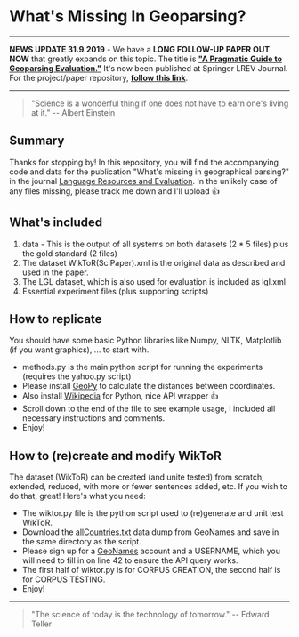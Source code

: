 # What's Missing In Geoparsing?

***
**NEWS UPDATE 31.9.2019** - We have a **LONG FOLLOW-UP PAPER OUT NOW** that greatly expands on this topic. The title is **["A Pragmatic Guide to Geoparsing Evaluation."](https://link.springer.com/article/10.1007/s10579-019-09475-3)** It's now been published at Springer LREV Journal. For the project/paper repository, **[follow this link](https://github.com/milangritta/Pragmatic-Guide-to-Geoparsing-Evaluation)**.
***

> "Science is a wonderful thing if one does not have to earn one's living at it." -- Albert Einstein

## Summary

Thanks for stopping by! In this repository, you will find the accompanying code and data for the publication "What's missing in geographical parsing?" in the journal [Language Resources and Evaluation]( https://link.springer.com/article/10.1007/s10579-017-9385-8). In the unlikely case of any files missing, please track me down and I'll upload :+1:

## What's included

1. data - This is the output of all systems on both datasets (2 * 5 files) plus the gold standard (2 files) 
2. The dataset WikToR(SciPaper).xml is the original data as described and used in the paper.
3. The LGL dataset, which is also used for evaluation is included as lgl.xml
4. Essential experiment files (plus supporting scripts)

## How to replicate

You should have some basic Python libraries like Numpy, NLTK, Matplotlib (if you want graphics), ... to start with.
* methods.py is the main python script for running the experiments (requires the yahoo.py script)
* Please install [GeoPy](https://pypi.python.org/pypi/geopy/1.11.0) to calculate the distances between coordinates.
* Also install [Wikipedia](https://pypi.python.org/pypi/wikipedia/) for Python, nice API wrapper :+1:
* Scroll down to the end of the file to see example usage, I included all necessary instructions and comments. 
* Enjoy!

## How to (re)create and modify WikToR

The dataset (WikToR) can be created (and unite tested) from scratch, extended, reduced, with more or fewer sentences added, etc. If you wish to do that, great! Here's what you need:
* The wiktor.py file is the python script used to (re)generate and unit test WikToR.
* Download the [allCountries.txt](http://download.geonames.org/export/dump/) data dump from GeoNames and save in the same directory as the script.
* Please sign up for a [GeoNames](http://www.geonames.org/login) account and a USERNAME, which you will need to fill in on line 42 to ensure the API query works.
* The first half of wiktor.py is for CORPUS CREATION, the second half is for CORPUS TESTING.
* Enjoy!

---
> "The science of today is the technology of tomorrow." -- Edward Teller
